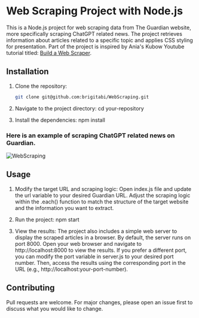 # Web Scraping Project with Node.js

This is a Node.js project for web scraping data from The Guardian website, more specifically scraping ChatGPT related news. The project retrieves information about articles related to a specific topic and applies CSS styling for presentation. Part of the project is inspired by Ania's Kubow Youtube tutorial titled: [Build a Web Scraper](https://www.youtube.com/watch?v=-3lqUHeZs_0).

## Installation

1. Clone the repository:

   ```bash
   git clone git@github.com:brigitabi/WebScraping.git

2. Navigate to the project directory:
cd your-repository

3. Install the dependencies:
npm install

### Here is an example of scraping ChatGPT related news on Guardian.
![WebScraping](public/WebScraping.png)

## Usage

1. Modify the target URL and scraping logic:
Open index.js file and update the url variable to your desired Guardian URL. Adjust the scraping logic within the .each() function to match the structure of the target website and the information you want to extract.

2. Run the project: 
npm start

3. View the results: 
The project also includes a simple web server to display the scraped articles in a browser. By default, the server runs on port 8000. Open your web browser and navigate to http://localhost:8000 to view the results.
If you prefer a different port, you can modify the port variable in server.js to your desired port number. Then, access the results using the corresponding port in the URL (e.g., http://localhost:your-port-number).

## Contributing 

Pull requests are welcome. For major changes, please open an issue first to discuss what you would like to change.